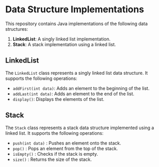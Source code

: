 # Data Structure Implementations

This repository contains Java implementations of the following data structures:

1. **LinkedList**: A singly linked list implementation.
2. **Stack**: A stack implementation using a linked list.

## LinkedList

The `LinkedList` class represents a singly linked list data structure. It supports the following operations:

- `addFirst(int data)`: Adds an element to the beginning of the list.
- `addLast(int data)`: Adds an element to the end of the list.
- `display()`: Displays the elements of the list.

## Stack
The `Stack` class represents a stack data structure implemented using a linked list. It supports the following operations:

- `push(int data)` : Pushes an element onto the stack.
- `pop()` : Pops an element from the top of the stack.
- `isEmpty()` : Checks if the stack is empty.
- `size()` : Returns the size of the stack.
